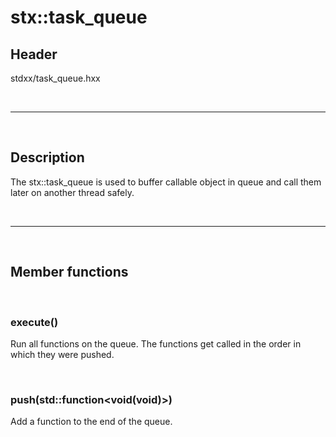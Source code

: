 # stx::task_queue

## Header
stdxx/task_queue.hxx

<br>

---

<br>

## Description
The stx::task_queue is used to buffer callable object in queue and call them later on another thread safely.

<br>

---

<br>

## Member functions

<br>

### execute() 
Run all functions on the queue. The functions get called in the order in which they were pushed.

<br>

### push(std::function<void(void)>)
Add a function to the end of the queue.